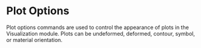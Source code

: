 # Plot Options

Plot options commands are used to control the appearance of plots in the Visualization module. Plots can be undeformed, deformed, contour, symbol, or material orientation.
